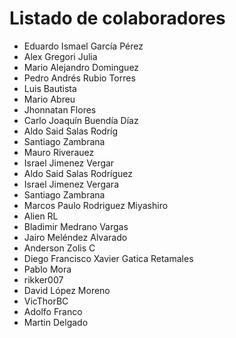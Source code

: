 # Listado de colaboradores
* Eduardo Ismael García Pérez
* Alex Gregori Julia
* Mario Alejandro Dominguez
* Pedro Andrés Rubio Torres
* Luis Bautista
* Mario Abreu
* Jhonnatan Flores
* Carlo Joaquín Buendía Díaz
* Aldo Said Salas Rodríg
* Santiago Zambrana
* Mauro Riverauez
* Israel Jimenez Vergar
* Aldo Said Salas Rodríguez
* Israel Jimenez Vergara
* Santiago Zambrana
* Marcos Paulo Rodriguez Miyashiro
* Alien RL
* Bladimir Medrano Vargas
* Jairo Meléndez Alvarado
* Anderson Zolis C
* Diego Francisco Xavier Gatica Retamales
* Pablo Mora
* rikker007 
* David López Moreno
* VicThorBC
* Adolfo Franco
* Martin Delgado
